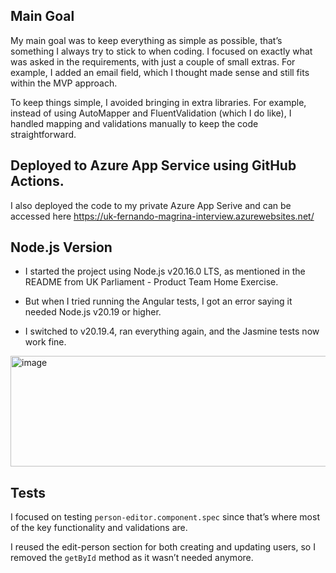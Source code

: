 ## Main Goal

My main goal was to keep everything as simple as possible, that’s something I always try to stick to when coding. I focused on exactly what was asked in the requirements, with just a couple of small extras. For example, I added an email field, which I thought made sense and still fits within the MVP approach.

To keep things simple, I avoided bringing in extra libraries. For example, instead of using AutoMapper and FluentValidation (which I do like), I handled mapping and validations manually to keep the code straightforward.

## Deployed to Azure App Service using GitHub Actions.

I also deployed the code to my private Azure App Serive and can be accessed here https://uk-fernando-magrina-interview.azurewebsites.net/

## Node.js Version

- I started the project using Node.js v20.16.0 LTS, as mentioned in the README from UK Parliament - Product Team Home Exercise.

- But when I tried running the Angular tests, I got an error saying it needed Node.js v20.19 or higher.

- I switched to v20.19.4, ran everything again, and the Jasmine tests now work fine.

<img width="1429" height="177" alt="image" src="https://github.com/user-attachments/assets/2479f888-fbac-427e-ac5c-3a8b40b694e5" />

## Tests

I focused on testing `person-editor.component.spec` since that’s where most of the key functionality and validations are.

I reused the edit-person section for both creating and updating users, so I removed the `getById` method as it wasn’t needed anymore.
